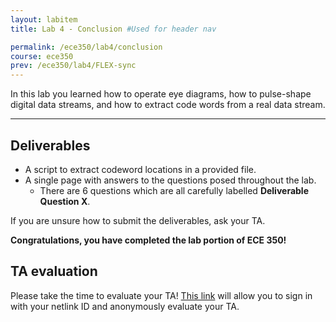 ```yaml
---
layout: labitem
title: Lab 4 - Conclusion #Used for header nav

permalink: /ece350/lab4/conclusion
course: ece350
prev: /ece350/lab4/FLEX-sync
---
```


<!-- [**Back to Part 3**](FLEX-sync.md) -->

In this lab you learned how to operate eye diagrams, how to pulse-shape digital data streams, and how to extract code words from a real data stream.

---

## Deliverables

- A script to extract codeword locations in a provided file.
- A single page with answers to the questions posed throughout the lab.
  - There are 6 questions which are all carefully labelled **Deliverable Question X**.

If you are unsure how to submit the deliverables, ask your TA.

<!-- ---

[**Back to Part 3**](FLEX-sync.md) -->

**Congratulations, you have completed the lab portion of ECE 350!**

## TA evaluation

Please take the time to evaluate your TA! [This link](https://www.ece.uvic.ca/webeval/) will allow you to sign in with your netlink ID and anonymously evaluate your TA.
